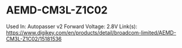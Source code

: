 # AEMD-CM3L-Z1C02

Used In: Autopasser v2
Forward Voltage: 2.8V
Link(s): https://www.digikey.com/en/products/detail/broadcom-limited/AEMD-CM3L-Z1C02/15181536